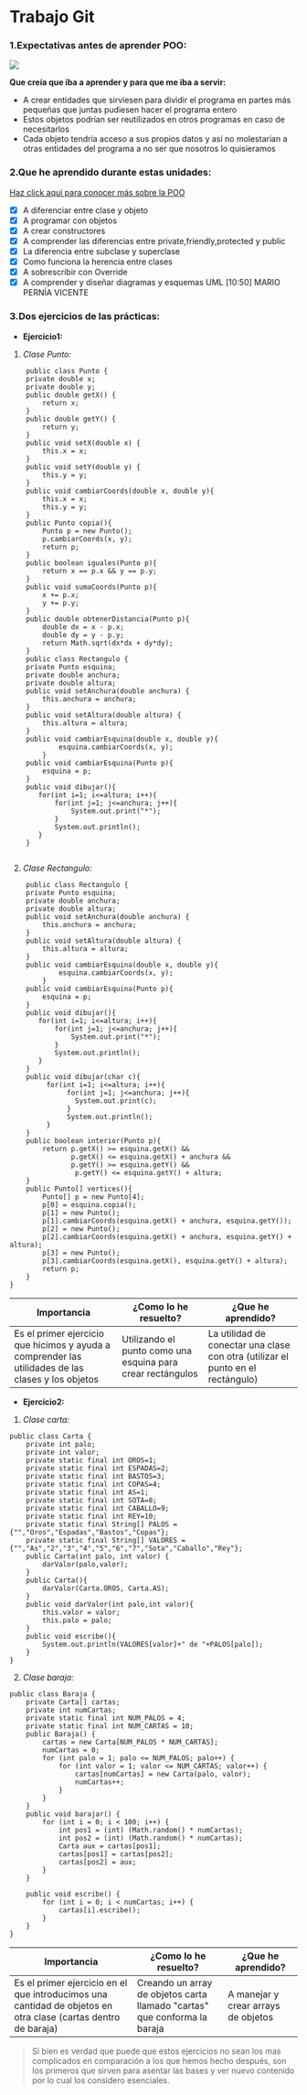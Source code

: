 # Trabajo Git
### 1.Expectativas antes de aprender POO:
![](img.png)

**Que creía que iba a aprender y para que me iba a servir:**
  - A crear entidades que sirviesen para dividir el programa en partes más pequeñas que juntas pudiesen hacer el programa entero
  - Estos objetos podrían ser reutilizados en otros programas en caso de necesitarlos
  - Cada objeto tendría acceso a sus propios datos y así no molestarían a otras entidades del programa a no ser que nosotros lo quisieramos

### 2.Que he aprendido durante estas unidades:
[Haz click aquí para conocer más sobre la POO](https://jorgesanchez.net/manuales/viejos/fpr/fpr0609.pdf)
- [x] A diferenciar entre clase y objeto 
- [x] A programar con objetos
- [x] A crear constructores
- [x] A comprender las diferencias entre private,friendly,protected y public 
- [x] La diferencia entre subclase y superclase
- [x] Como funciona la herencia entre clases
- [x] A sobrescribir con Override
- [x] A comprender y diseñar diagramas y esquemas UML
  [10:50] MARIO PERNÍA VICENTE
### 3.Dos ejercicios de las prácticas:
* **Ejercicio1:**

1.  *Clase Punto:*
````
    public class Punto {
    private double x;
    private double y;
    public double getX() {
        return x;
    }
    public double getY() {
        return y;
    }
    public void setX(double x) {
        this.x = x;
    }
    public void setY(double y) {
        this.y = y;
    }
    public void cambiarCoords(double x, double y){
        this.x = x;
        this.y = y;
    }
    public Punto copia(){
        Punto p = new Punto();
        p.cambiarCoords(x, y);
        return p;
    }
    public boolean iguales(Punto p){
        return x == p.x && y == p.y;
    }
    public void sumaCoords(Punto p){
        x += p.x;
        y += p.y;
    }
    public double obtenerDistancia(Punto p){
        double dx = x - p.x;
        double dy = y - p.y;
        return Math.sqrt(dx*dx + dy*dy);
    }
    public class Rectangulo {
    private Punto esquina;
    private double anchura;
    private double altura;
    public void setAnchura(double anchura) {
        this.anchura = anchura;
    }
    public void setAltura(double altura) {
        this.altura = altura;
    }
    public void cambiarEsquina(double x, double y){
            esquina.cambiarCoords(x, y);
        }
    public void cambiarEsquina(Punto p){
        esquina = p;
    }
    public void dibujar(){
       for(int i=1; i<=altura; i++){
           for(int j=1; j<=anchura; j++){
               System.out.print("*");
           }
           System.out.println();
       }
    }
    
````
2. *Clase Rectangulo:*
````
    public class Rectangulo {
    private Punto esquina;
    private double anchura;
    private double altura;
    public void setAnchura(double anchura) {
        this.anchura = anchura;
    }
    public void setAltura(double altura) {
        this.altura = altura;
    }
    public void cambiarEsquina(double x, double y){
            esquina.cambiarCoords(x, y);
        }
    public void cambiarEsquina(Punto p){
        esquina = p;
    }
    public void dibujar(){
       for(int i=1; i<=altura; i++){
           for(int j=1; j<=anchura; j++){
               System.out.print("*");
           }
           System.out.println();
       }
    }
    public void dibujar(char c){
         for(int i=1; i<=altura; i++){
              for(int j=1; j<=anchura; j++){
                System.out.print(c);
              }
              System.out.println();
         }
    }
    public boolean interior(Punto p){
        return p.getX() >= esquina.getX() &&
               p.getX() <= esquina.getX() + anchura &&
               p.getY() >= esquina.getY() &&
                p.getY() <= esquina.getY() + altura;
    }
    public Punto[] vertices(){
        Punto[] p = new Punto[4];
        p[0] = esquina.copia();
        p[1] = new Punto();
        p[1].cambiarCoords(esquina.getX() + anchura, esquina.getY());
        p[2] = new Punto();
        p[2].cambiarCoords(esquina.getX() + anchura, esquina.getY() + altura);
        p[3] = new Punto();
        p[3].cambiarCoords(esquina.getX(), esquina.getY() + altura);
        return p;
    }
}
````
| Importancia                                                                                        | ¿Como lo he resuelto?                                       | ¿Que he aprendido?                                                              |
|----------------------------------------------------------------------------------------------------|-------------------------------------------------------------|---------------------------------------------------------------------------------|
| Es el primer ejercicio que hicimos y ayuda a comprender las utilidades de las clases y los objetos | Utilizando el punto como una esquina para crear rectángulos | La utilidad de conectar una clase con otra (utilizar el punto en el rectángulo) |

* **Ejercicio2:**

1.  *Clase carta:*
````
public class Carta {
    private int palo;
    private int valor;
    private static final int OROS=1;
    private static final int ESPADAS=2;
    private static final int BASTOS=3;
    private static final int COPAS=4;
    private static final int AS=1;
    private static final int SOTA=8;
    private static final int CABALLO=9;
    private static final int REY=10;
    private static final String[] PALOS = {"","Oros","Espadas","Bastos","Copas"};
    private static final String[] VALORES = {"","As","2","3","4","5","6","7","Sota","Caballo","Rey"};
    public Carta(int palo, int valor) {
        darValor(palo,valor);
    }
    public Carta(){
        darValor(Carta.OROS, Carta.AS);
    }
    public void darValor(int palo,int valor){
        this.valor = valor;
        this.palo = palo;
    }
    public void escribe(){
        System.out.println(VALORES[valor]+" de "+PALOS[palo]);
    }
}
````
2. *Clase baraja:*
````
public class Baraja {
    private Carta[] cartas;
    private int numCartas;
    private static final int NUM_PALOS = 4;
    private static final int NUM_CARTAS = 10;
    public Baraja() {
        cartas = new Carta[NUM_PALOS * NUM_CARTAS];
        numCartas = 0;
        for (int palo = 1; palo <= NUM_PALOS; palo++) {
            for (int valor = 1; valor <= NUM_CARTAS; valor++) {
                cartas[numCartas] = new Carta(palo, valor);
                numCartas++;
            }
        }
    }
    public void barajar() {
        for (int i = 0; i < 100; i++) {
            int pos1 = (int) (Math.random() * numCartas);
            int pos2 = (int) (Math.random() * numCartas);
            Carta aux = cartas[pos1];
            cartas[pos1] = cartas[pos2];
            cartas[pos2] = aux;
        }
    }

    public void escribe() {
        for (int i = 0; i < numCartas; i++) {
            cartas[i].escribe();
        }
    }
}
````
| Importancia                                                                                                   | ¿Como lo he resuelto?                                                     | ¿Que he aprendido?                  |
|---------------------------------------------------------------------------------------------------------------|---------------------------------------------------------------------------|-------------------------------------|
| Es el primer ejercicio en el que introducimos una cantidad de objetos en otra clase (cartas dentro de baraja) | Creando un array de objetos carta llamado "cartas" que conforma la baraja | A manejar y crear arrays de objetos |
>Si bien es verdad que puede que estos ejercicios no sean los mas complicados en comparación a los que hemos hecho después, son los primeros que sirven para asentar las bases y ver nuevo contenido por lo cual los considero esenciales.